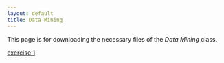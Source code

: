 ```yaml
---
layout: default
title: Data Mining
---
```


This page is for downloading the necessary files of the *Data Mining* class.

[exercise 1](./ex1/ex1.zip)